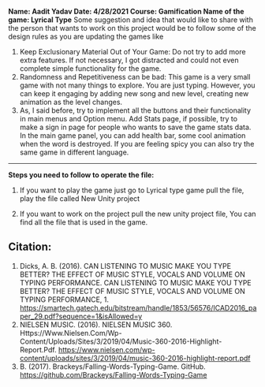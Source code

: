 **Name: Aadit Yadav
Date: 4/28/2021
Course: Gamification
Name of the game: Lyrical Type**
Some suggestion and idea that would like to share with the person that wants to work on this project would be to follow some of the design rules as you are updating the games like
1)	Keep Exclusionary Material Out of Your Game: Do not try to add more extra features. If not necessary, I got distracted and could not even complete simple functionality for the game.
2)	Randomness and Repetitiveness can be bad: This game is a very small game with not many things to explore. You are just typing. However, you can keep it engaging by adding new song and new level, creating new animation as the level changes. 
3)	As, I said before, try to implement all the buttons and their functionality in main menus and Option menu. Add Stats page, if possible, try to make a sign in page for people who wants to save the game stats data. In the main game panel, you can add health bar, some cool animation when the word is destroyed. If you are feeling spicy you can also try the same game in different language. 
-----------------------------------------------------------------------------------------------------------------------------------------------------------------------
**Steps you need to follow to operate the file:**
1) If you want to play the game just go to Lyrical type game pull the file, play the file called New Unity project

2) If you want to work on the project pull the new unity project file, You can find all the file that is used in the game.

**Citation:**
----------
1.	Dicks, A. B. (2016). CAN LISTENING TO MUSIC MAKE YOU TYPE BETTER? THE EFFECT OF MUSIC STYLE, VOCALS AND VOLUME ON TYPING PERFORMANCE. CAN LISTENING TO MUSIC MAKE YOU TYPE BETTER? THE EFFECT OF MUSIC STYLE, VOCALS AND VOLUME ON TYPING PERFORMANCE, 1. https://smartech.gatech.edu/bitstream/handle/1853/56576/ICAD2016_paper_29.pdf?sequence=1&isAllowed=y
2.	NIELSEN MUSIC. (2016). NIELSEN MUSIC 360. Https://Www.Nielsen.Com/Wp-Content/Uploads/Sites/3/2019/04/Music-360-2016-Highlight-Report.Pdf. https://www.nielsen.com/wp-content/uploads/sites/3/2019/04/music-360-2016-highlight-report.pdf
3.	B. (2017). Brackeys/Falling-Words-Typing-Game. GitHub. https://github.com/Brackeys/Falling-Words-Typing-Game

